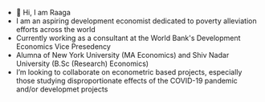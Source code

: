 - 👋 Hi, I am Raaga
- I am an aspiring development economist dedicated to poverty alleviation efforts across the world
- Currently working as a consultant at the World Bank's Development Economics Vice Presedency
- Alumna of New York University (MA Economics) and Shiv Nadar University (B.Sc (Research) Economics)
- I’m looking to collaborate on econometric based projects, especially those studying disproportionate effects of the COVID-19 pandemic and/or developmet projects

<!---
araaga/araaga is a ✨ special ✨ repository because its `README.md` (this file) appears on your GitHub profile.
You can click the Preview link to take a look at your changes.
--->
